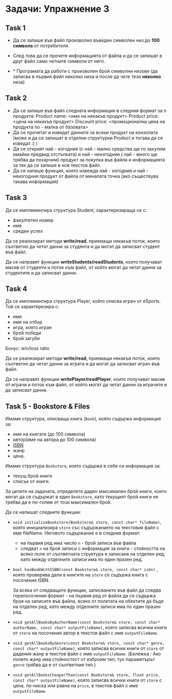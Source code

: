 # Задачи: Упражнение 3

## Task 1

- Да се запише във файл произволно въведен символен низ до **100 символа** от потребителя.
- След това да се прочете информацията от файла и да се запишат в друг файл само четните символи от него.

- \* Програмата да работи с произволен брой символни низове (да записва в първия файл няколко низа и после да чете тези
  **няколко** низа)

## Task 2

- Да се запише във файл следната информация в следния формат за n продукта:
  Product name: <име на някакъв продукт>
  Product price: <цена на някакъв продукт>
  Discount price: <промоционална цена на продукта по - малка от базовата>
- Да се прочетат и изведат данните за всеки продукт на конзолата (може и да се запишат в отделни структурки Product и
  тогава да се изведат :) )
- Да се открият най - изгодния (с най - малко средства ще го закупим имайки предвид отстъпката) и най - неизгодния (
  най - много ще трябва да похарчим) продукт за покупка във файла и информацията за тях да се запише в нов текстов файл.
- Да се напише функция, която извежда най - изгодния и най - неизгодния продукт от файла от миналата точка (ако
  съществува такава информация)

## Task 3

Да се имплементира структура Student, характеризираща се с:

- факултетен номер
- име
- среден успех

Да се реализират методи **write/read**, приемащи някакъв поток, които съответно да четат данни за студента и да могат да
записват студент във файл.

Да се направят функции **writeStudents/readStudents**, които получават масив от студенти и поток към файл, от който
могат да четат данни за студентите и да записват данни.

## Task 4

Да се имплементира структура Player, който описва играч от eSports. Той се характерезира с:

- име
- име на отбор
- игра, която играе
- брой победи
- брой загуби

Бонус: win/loss ratio

Да се реализират методи **write/read**, приемащи някакъв поток, които съответно да четат данни за играта и да могат да
записват играч във файл.

Да се направят функции **writePlayer/readPlayer**, които получават масив от играчи и поток към файл, от който могат да
четат данни за играчите и да записват данни.

## Task 5 - Bookstore & Files

Имаме структура, описваща книга (`Book`), която съдържа информация за:

- име на книгата (до 100 символа)
- автор(име на автора до 100 символа)
- [ISBN](https://en.wikipedia.org/wiki/International_Standard_Book_Number)
- жанр
- цена.

Имаме структура `Bookstore`, която съдържа в себе си информация за:

- текущ брой книги
- списък от книги.

За целите на задачата, определете даден максимален брой книги, които могат да се съдържат в един `Bookstore`,
като текущият брой книги не трябва да е по-голям от този максимален брой.

Да се напишат следните функции:

- `void initializeBookstore(Bookstore& store, const char* fileName)`, която инициализира `store` със съдържанието на
  текстовия файл с име fileName.
  Неговото съдържание е в следния формат:

    - на първия ред има число `n` - брой записи във файла
    - следват `n` на брой записи с информация за книги - стойността на всяко поле от съответната структура е записана на
      отделен ред, като между отделните записи има по един празен ред.

- `bool hasBookWithISBN(const Bookstore& store, const char* isbn)` , която проверява дали в книгите на `store` се
  съдържа
  книга с посочения ISBN.

  За всяка от следващите функции, записването във файл да следва горепосочения формат - на първия ред от файла да се
  съдържа броя на записите във файла,
  всяко от полетата на обектите да бъде на отделен ред, като между отделните записи има по един празен ред.

- `void getAllBooksByAuthorName(const Bookstore& store, const char* authorName, const char* outputFileName)`, която
  записва всички книги от `store`
  на посочения автор в текстов файл с име `outputFileName`.

- `void getAllBooksByGenre(const Bookstore& store, const char* genre, const char* outputFileName)`, която записва всички
  книги от `store`
  от дадения жанр в текстов файл с име `outputFileName`.
  (Бележка : Ако полето жанр има стойностост от изброим тип, тук параметърът `genre` трябва да е от съответния тип.)

- `void getAllBooksCheaperThan(const Bookstore& store, float price, const char* outputFileName)`, която записва всички
  книги от `store`
  с цена, по-ниска или равна на `price`, в текстов файл с име `outputFileName`.